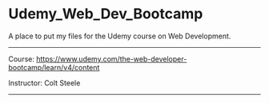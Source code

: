 # Udemy_Web_Dev_Bootcamp

A place to put my files for the Udemy course on Web Development.

****

Course: <https://www.udemy.com/the-web-developer-bootcamp/learn/v4/content>

Instructor: Colt Steele

****
